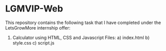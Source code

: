 # LGMVIP-Web

This repository contains the following task that I have completed under the LetsGrowMore internship offer:

1) Calculator using HTML, CSS and Javascript
    Files:
    a)  index.html
    b) style.css
    c) script.js
    
